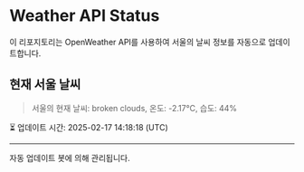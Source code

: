
# Weather API Status

이 리포지토리는 OpenWeather API를 사용하여 서울의 날씨 정보를 자동으로 업데이트합니다.

## 현재 서울 날씨
> 서울의 현재 날씨: broken clouds, 온도: -2.17°C, 습도: 44%

⏳ 업데이트 시간: 2025-02-17 14:18:18 (UTC)

---
자동 업데이트 봇에 의해 관리됩니다.
